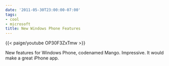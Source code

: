 ```yaml
---
date: '2011-05-30T23:00:00-07:00'
tags:
- cool
- microsoft
title: New Windows Phone Features
---
```


{{< paige/youtube OP30F3ZxTmw >}}

New features for Windows Phone, codenamed Mango. Impressive. It would make a great iPhone app.
